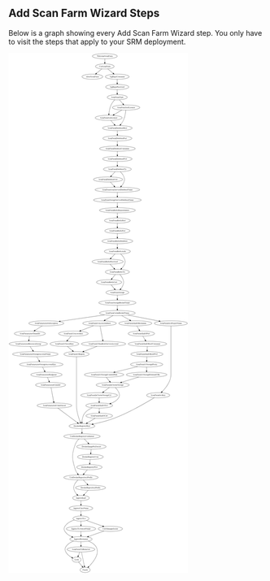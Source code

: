 ## Add Scan Farm Wizard Steps

Below is a graph showing every Add Scan Farm Wizard step. You only have to visit the steps that apply to your SRM deployment.

![Helm Prep Wizard Steps](./png/graph.png)

